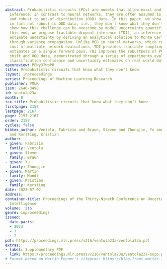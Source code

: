 ```yaml
---
abstract: Probabilistic circuits (PCs) are models that allow exact and tractable probabilistic
  inference. In contrast to neural networks, they are often assumed to be well-calibrated
  and robust to out-of-distribution (OOD) data. In this paper, we show that PCs are
  in fact not robust to OOD data, i.e., they don’t know what they don’t know. We then
  show how this challenge can be overcome by model uncertainty quantification. To
  this end, we propose tractable dropout inference (TDI), an inference procedure to
  estimate uncertainty by deriving an analytical solution to Monte Carlo dropout (MCD)
  through variance propagation. Unlike MCD in neural networks, which comes at the
  cost of multiple network evaluations, TDI provides tractable sampling-free uncertainty
  estimates in a single forward pass. TDI improves the robustness of PCs to distribution
  shift and OOD data, demonstrated through a series of experiments evaluating the
  classification confidence and uncertainty estimates on real-world data.
openreview: PFNy37wbP8
title: Probabilistic circuits that know what they don’t know
layout: inproceedings
series: Proceedings of Machine Learning Research
publisher: PMLR
issn: 2640-3498
id: ventola23a
month: 0
tex_title: Probabilistic circuits that know what they don’t know
firstpage: 2157
lastpage: 2167
page: 2157-2167
order: 2157
cycles: false
bibtex_author: Ventola, Fabrizio and Braun, Steven and Zhongjie, Yu and Mundt, Martin
  and Kersting, Kristian
author:
- given: Fabrizio
  family: Ventola
- given: Steven
  family: Braun
- given: Yu
  family: Zhongjie
- given: Martin
  family: Mundt
- given: Kristian
  family: Kersting
date: 2023-07-02
address:
container-title: Proceedings of the Thirty-Nineth Conference on Uncertainty in Artificial
  Intelligence
volume: '216'
genre: inproceedings
issued:
  date-parts:
  - 2023
  - 7
  - 2
pdf: https://proceedings.mlr.press/v216/ventola23a/ventola23a.pdf
extras:
- label: Supplementary PDF
  link: https://proceedings.mlr.press/v216/ventola23a/ventola23a-supp.pdf
# Format based on Martin Fenner's citeproc: https://blog.front-matter.io/posts/citeproc-yaml-for-bibliographies/
---
```

